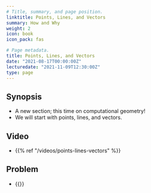 ```yaml
---
# Title, summary, and page position.
linktitle: Points, Lines, and Vectors
summary: How and Why
weight: 2
icon: book
icon_pack: fas

# Page metadata.
title: Points, Lines, and Vectors
date: "2021-08-17T00:00:00Z"
lecturedate: "2021-11-09T12:30:00Z"
type: page
---
```


## Synopsis
  - A new section; this time on computational geometry!
  - We will start with points, lines, and vectors.

## Video
  - {{% ref "/videos/points-lines-vectors" %}}

## Problem
 - {{<UVa id="1204" name="10263 - Railway" >}}

